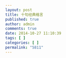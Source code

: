 ```yaml
---
layout: post
title: 十句经典格言
published: true
author: admin
comments: true
date: 2014-10-27 11:10:39
tags: [ ]
categories: [ ]
permalink: "5811"
---
```

[][1]

 [1]: http://yongz.com/yz/wp-content/uploads/2014/10/65d225f7jw1el4oi2mn1kj20c81p7wmm.jpg